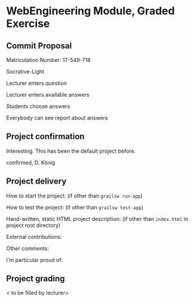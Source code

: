 # WebEngineering Module, Graded Exercise

## Commit Proposal

Matriculation Number: 17-549-718  

Socrative-Light

Lecturer enters question

Lecturer enters available answers

Students choose answers

Everybody can see report about answers

## Project confirmation

Interesting. This has been the default project before.

confirmed,
D. König


## Project delivery <to be filled by student>

How to start the project: (if other than `grailsw run-app`)

How to test the project:  (if other than `grailsw test-app`)

Hand-written, static HTML 
project description:      (if other than `index.html` in project root directory)

External contributions:

Other comments: 

I'm particular proud of:


## Project grading 

< to be filled by lecturer>
